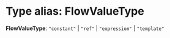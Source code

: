 # Type alias: FlowValueType

**FlowValueType**: `"constant"` | `"ref"` | `"expression"` | `"template"`
